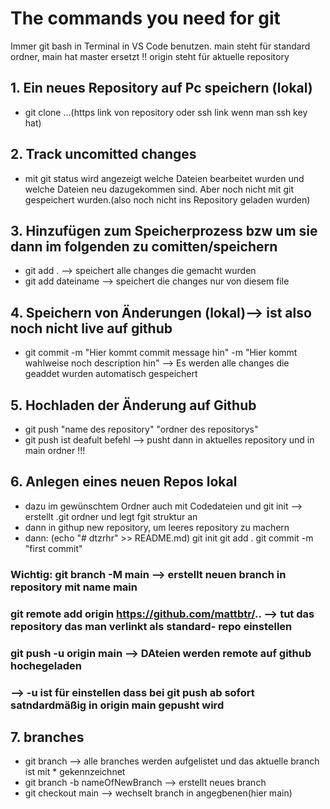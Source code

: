 # The commands you need for git

Immer git bash in Terminal in VS Code benutzen.
main steht für standard ordner, main hat master ersetzt !!
origin steht für aktuelle repository

## 1. Ein neues Repository auf Pc speichern (lokal)

- git clone ...(https link von repository oder ssh link wenn man ssh key hat)

## 2. Track uncomitted changes

- mit git status wird angezeigt welche Dateien bearbeitet wurden und welche Dateien neu dazugekommen sind. Aber noch nicht mit git gespeichert wurden.(also noch nicht ins Repository geladen wurden)

## 3. Hinzufügen zum Speicherprozess bzw um sie dann im folgenden zu comitten/speichern

- git add .       --> speichert alle changes die gemacht wurden
- git add dateiname    --> speichert die changes nur von diesem file

## 4. Speichern von Änderungen (lokal)--> ist also noch nicht live auf github

- git commit -m "Hier kommt commit message hin" -m "Hier kommt wahlweise noch description hin"
--> Es werden alle changes die geaddet wurden automatisch gespeichert

## 5. Hochladen der Änderung auf Github

- git push "name des repository" "ordner des repositorys"
- git push ist deafult befehl --> pusht dann in aktuelles repository und in main ordner !!!

## 6. Anlegen eines neuen Repos lokal

- dazu im gewünschtem Ordner auch mit Codedateien und git init --> erstellt .git ordner und legt fgit struktur an
- dann in githup new repository, um leeres repository zu machern
- dann:
(echo "# dtzrhr" >> README.md)
git init
git add .
git commit -m "first commit"

### Wichtig: git branch -M main  --> erstellt neuen branch in repository mit name main

### git remote add origin <https://github.com/mattbtr/>..  --> tut das repository das man verlinkt als standard- repo einstellen

### git push -u origin main  --> DAteien werden remote auf github hochegeladen

### --> -u ist für einstellen dass bei git push ab sofort satndardmäßig in origin main gepusht wird

## 7. branches

- git branch --> alle branches werden aufgelistet und das aktuelle branch ist mit * gekennzeichnet
- git branch -b nameOfNewBranch  --> erstellt neues branch
- git checkout main --> wechselt branch in angegbenen(hier main)
